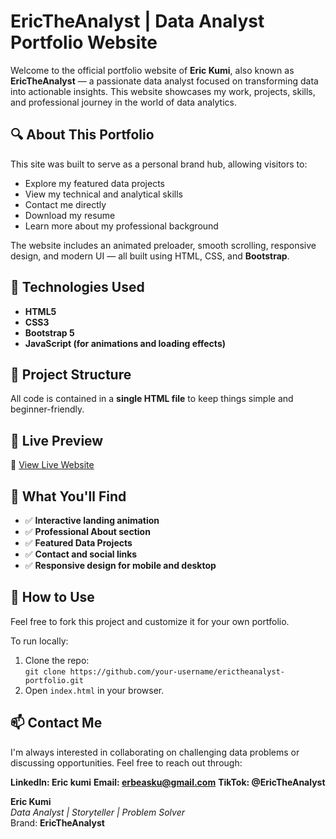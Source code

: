 # EricTheAnalyst | Data Analyst Portfolio Website

Welcome to the official portfolio website of **Eric Kumi**, also known as **EricTheAnalyst** — a passionate data analyst focused on transforming data into actionable insights. This website showcases my work, projects, skills, and professional journey in the world of data analytics.

## 🔍 About This Portfolio

This site was built to serve as a personal brand hub, allowing visitors to:
- Explore my featured data projects
- View my technical and analytical skills
- Contact me directly
- Download my resume
- Learn more about my professional background

The website includes an animated preloader, smooth scrolling, responsive design, and modern UI — all built using HTML, CSS, and **Bootstrap**.

## 🚀 Technologies Used

- **HTML5**
- **CSS3**
- **Bootstrap 5**
- **JavaScript (for animations and loading effects)**

## 📁 Project Structure

All code is contained in a **single HTML file** to keep things simple and beginner-friendly.


## 📸 Live Preview

🔗 [View Live Website](https://spacely7.github.io/EricTheAnalysts)

## 🧠 What You'll Find

- ✅ **Interactive landing animation**
- ✅ **Professional About section**
- ✅ **Featured Data Projects**
- ✅ **Contact and social links**
- ✅ **Responsive design for mobile and desktop**

## 📌 How to Use

Feel free to fork this project and customize it for your own portfolio.

To run locally:
1. Clone the repo:  
   `git clone https://github.com/your-username/erictheanalyst-portfolio.git`
2. Open `index.html` in your browser.

## 📫 Contact Me

I'm always interested in collaborating on challenging data problems or discussing opportunities. Feel free to reach out through:

**LinkedIn: Eric kumi**
**Email: erbeasku@gmail.com**
**TikTok: @EricTheAnalyst**

**Eric Kumi**  
*Data Analyst | Storyteller | Problem Solver*  
Brand: **EricTheAnalyst**
